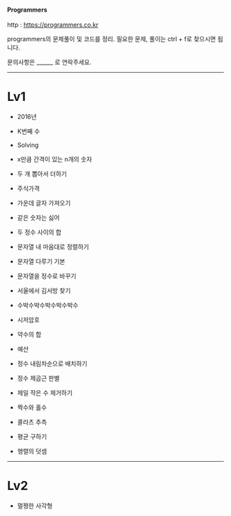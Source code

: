 
#### Programmers ####

http : https://programmers.co.kr

programmers의 문제풀이 및 코드를 정리. 필요한 문제, 풀이는 ctrl + f로 찾으시면 됩니다.

문의사항은 ______ 로 연락주세요.





------------------------------------------------------------------------------------------


# Lv1


  - 2016년

  - K번째 수

  - Solving

  - x만큼 간격이 있는 n개의 숫자

  - 두 개 뽑아서 더하기

  - 주식가격

  - 가운데 글자 가져오기

  - 같은 숫자는 싫어

  - 두 정수 사이의 합

  - 문자열 내 마음대로 정렬하기

  - 문자열 다루기 기본

  - 문자열을 정수로 바꾸기

  - 서울에서 김서방 찾기

  - 수박수박수박수박수박수

  - 시저암호

  - 약수의 합

  - 예산

  - 정수 내림차순으로 배치하기

  - 정수 제곱근 판별

  - 제일 작은 수 제거하기

  - 짝수와 홀수

  - 콜라츠 추측

  - 평균 구하기

  - 행렬의 덧셈



------------------------------------------------------------------------------------------


# Lv2
  
  - 멀쩡한 사각형

